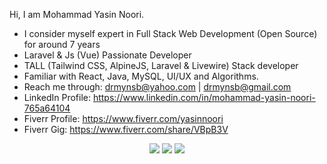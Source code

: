 <!--
**Mohammad-Yasin-Noori/Mohammad-Yasin-Noori** is a ✨ _special_ ✨ repository because its `README.md` (this file) appears on your GitHub profile.

Here are some ideas to get you started:
-->
Hi, I am Mohammad  Yasin Noori.<br>
- I consider myself expert in Full Stack Web Development (Open Source) for around 7 years<br>
- Laravel & Js (Vue) Passionate Developer<br>
- TALL (Tailwind CSS, AlpineJS, Laravel & Livewire) Stack developer<br>
- Familiar with React, Java, MySQL, UI/UX and Algorithms.<br>
- Reach me through: drmynsb@yahoo.com | drmynsb@gmail.com<br>
- LinkedIn Profile: https://www.linkedin.com/in/mohammad-yasin-noori-765a64104
- Fiverr Profile: https://www.fiverr.com/yasinnoori
- Fiverr Gig: https://www.fiverr.com/share/VBpB3V


<p align="center">
    <img src="https://github-profile-summary-cards.vercel.app/api/cards/profile-details?username=Mohammad-Yasin-Noori&theme=monokai">
    <img src="https://streak-stats.demolab.com/?user=Mohammad-Yasin-Noori&theme=monokai-metallian&hide_border=false">
    <img src="https://github-readme-stats.vercel.app/api?username=Mohammad-Yasin-Noori&show_icons=true&theme=onedark&bg_color=1F222E">
</p>
